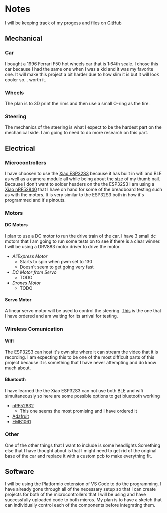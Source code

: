 # Notes

I will be keeping track of my progess and files on [GitHub](https://github.com/davider3/hot_wheels)

## Mechanical

### Car

I bought a 1996 Ferrari F50 hot wheels car that is 1:64th scale. I chose this car because I had the same one when I was a kid and it was my favorite one. It will make this project a bit harder due to how slim it is but it will look cooler so... worth it.

### Wheels

The plan is to 3D print the rims and then use a small O-ring as the tire.

### Steering

The mechanics of the steering is what I expect to be the hardest part on the mechanical side. I am going to need to do more research on this part.

## Electrical

### Microcontrollers

I have choosen to use the [Xiao ESP32S3](https://www.seeedstudio.com/XIAO-ESP32S3-Sense-p-5639.html) because it has built in wifi and BLE as well as a camera module all while being about the size of my thumb nail.
Because I don't want to solder headers on the the ESP32S3 I am using a [Xiao nRF52840](https://www.seeedstudio.com/Seeed-XIAO-BLE-nRF52840-p-5201.html) that I have on hand for some of the breadboard testing such as with the motors. It is very similar to the ESP32S3 both in how it's programmed and it's pinouts.

### Motors

#### DC Motors

I plan to use a DC motor to run the drive train of the car. I have 3 small dc motors that I am going to run some tests on to see if there is a clear winner. I will be using a DRV883 motor driver to drive the motor.

* *AliExpress Motor*
  * Starts to spin when pwm set to 130
  * Doesn't seem to get going very fast
* *DC Motor from Servo*
  * TODO
* *Drones Motor*
  * TODO

#### Servo Motor

A linear servo motor will be used to control the steering. [This](https://www.aliexpress.us/item/3256803902617918.html?spm=a2g0o.order_list.order_list_main.25.11d91802HKlx2B&gatewayAdapt=glo2usa) is the one that I have ordered and am waiting for its arrival for testing.

### Wireless Comunication

#### Wifi

The ESP32S3 can host it's own site where it can stream the video that it is recording. I am expecting this to be one of the most difficult parts of this project because it is something that I have never attempting and do know much about.

#### Bluetooth

I have learned the the Xiao ESP32S3 can not use both BLE and wifi simultaneously so here are some possible options to get bluetooth working

* [nRF52832](https://www.adafruit.com/product/4077)
  * This one seems the most promising and I have ordered it
* [Adafruit](https://www.adafruit.com/product/2633?gad_source=1&gclid=CjwKCAiA5L2tBhBTEiwAdSxJX-DhtxsbeZsPt3To0yZa2fOcK93WYsXaxW21iXk-lTnZlqvUIBIB6hoCFlcQAvD_BwE)
* [EMB1061](https://www.digikey.com/en/products/detail/seeed-technology-co.,-ltd/113990637/9991618?utm_adgroup=&utm_source=google&utm_medium=cpc&utm_campaign=PMax%20Shopping_Product_Medium%20ROAS%20Categories&utm_term=&utm_content=&utm_id=go_cmp-20223376311_adg-_ad-__dev-c_ext-_prd-9991618_sig-CjwKCAiA5L2tBhBTEiwAdSxJXz18duXnDFGFxcSPZGcyd4cDNltrNpTvqeeqjhoR4t047QVLTzL3cRoCpKkQAvD_BwE&gad_source=1&gclid=CjwKCAiA5L2tBhBTEiwAdSxJXz18duXnDFGFxcSPZGcyd4cDNltrNpTvqeeqjhoR4t047QVLTzL3cRoCpKkQAvD_BwE)

### Other

One of the other things that I want to include is some headlights
Something else that I have thought about is that I might need to get rid of the original base of the car and replace it with a custom pcb to make everything fit.

## Software

I will be using the Platformio extension of VS Code to do the programming. I have already gone through all of the necessary setup so that I can create projects for both of the microcontrollers that I will be using and have successfully uploaded code to both micros. My plan is to have a sketch that can individually control each of the components before integrating them.
